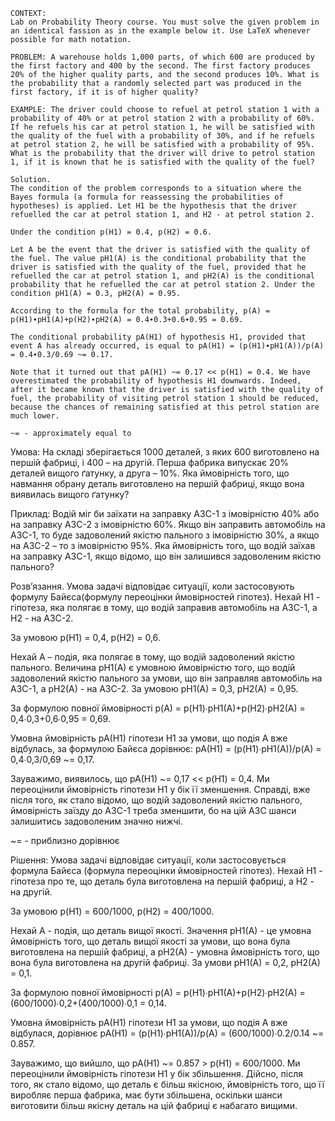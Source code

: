 ```
CONTEXT:
Lab on Probability Theory course. You must solve the given problem in an identical fassion as in the example below it. Use LaTeX whenever possible for math notation.

PROBLEM: A warehouse holds 1,000 parts, of which 600 are produced by the first factory and 400 by the second. The first factory produces 20% of the higher quality parts, and the second produces 10%. What is the probability that a randomly selected part was produced in the first factory, if it is of higher quality?

EXAMPLE: The driver could choose to refuel at petrol station 1 with a probability of 40% or at petrol station 2 with a probability of 60%. If he refuels his car at petrol station 1, he will be satisfied with the quality of the fuel with a probability of 30%, and if he refuels at petrol station 2, he will be satisfied with a probability of 95%. What is the probability that the driver will drive to petrol station 1, if it is known that he is satisfied with the quality of the fuel?

Solution.
The condition of the problem corresponds to a situation where the Bayes formula (a formula for reassessing the probabilities of hypotheses) is applied. Let H1 be the hypothesis that the driver refuelled the car at petrol station 1, and H2 - at petrol station 2.

Under the condition p(H1) = 0.4, p(H2) = 0.6.

Let A be the event that the driver is satisfied with the quality of the fuel. The value pH1(A) is the conditional probability that the driver is satisfied with the quality of the fuel, provided that he refuelled the car at petrol station 1, and pH2(A) is the conditional probability that he refuelled the car at petrol station 2. Under the condition pH1(A) = 0.3, pH2(A) = 0.95.

According to the formula for the total probability, p(A) = p(H1)∙pH1(A)+p(H2)∙pH2(A) = 0.4∙0.3+0.6∙0.95 = 0.69.

The conditional probability pA(H1) of hypothesis H1, provided that event A has already occurred, is equal to pA(H1) = (p(H1)∙pH1(A))/p(A) = 0.4∙0.3/0.69 ~= 0.17.

Note that it turned out that pA(H1) ~= 0.17 << p(H1) = 0.4. We have overestimated the probability of hypothesis H1 downwards. Indeed, after it became known that the driver is satisfied with the quality of fuel, the probability of visiting petrol station 1 should be reduced, because the chances of remaining satisfied at this petrol station are much lower.

~= - approximately equal to
```

Умова:
На складі зберігається 1000 деталей, з яких 600 виготовлено на першій фабриці, і 400 – на другій. Перша фабрика випускає 20% деталей вищого ґатунку, а друга – 10%. Яка ймовірність того, що навмання обрану деталь виготовлено на першій фабриці, якщо вона виявилась вищого ґатунку?

Приклад:
Водій міг би заїхати на заправку АЗС-1 з імовірністю 40% або на заправку АЗС-2 з імовірністю 60%. Якщо він заправить автомобіль на АЗС-1, то буде задоволений якістю пального з імовірністю 30%, а якщо на АЗС-2 – то з імовірністю 95%. Яка ймовірність того, що водій заїхав на заправку АЗС-1, якщо відомо, що він залишився задоволеним якістю пального?

Розв’язання.
Умова задачі відповідає ситуації, коли застосовують формулу Байєса(формулу переоцінки ймовірностей гіпотез). Нехай H1 - гіпотеза, яка полягає в тому, що водій заправив автомобіль на АЗС-1, а H2 - на АЗС-2.

За умовою p(H1) = 0,4, p(H2) = 0,6.

Нехай A – подія, яка полягає в тому, що водій задоволений якістю пального. Величина pH1(A) є умовною ймовірністю того, що водій задоволений якістю пального за умови, що він заправляв автомобіль на АЗС-1, а pH2(A) - на АЗС-2. За умовою pH1(A) = 0,3, pH2(A) = 0,95.

За формулою повної ймовірності p(A) = p(H1)∙pH1(A)+p(H2)∙pH2(A) = 0,4∙0,3+0,6∙0,95 = 0,69.

Умовна ймовірність pA(H1) гіпотези H1 за умови, що подія A вже відбулась, за формулою Байєса дорівнює: pA(H1) = (p(H1)∙pH1(A))/p(A) = 0,4∙0,3/0,69 ~= 0,17.

Зауважимо, виявилось, що pA(H1) ~= 0,17 << p(H1) = 0,4. Ми переоцінили ймовірність гіпотези H1 у бік її зменшення. Справді, вже після того, як стало відомо, що водій задоволений якістю пального, ймовірність заїзду до АЗС-1 треба зменшити, бо на цій АЗС шанси залишитись задоволеним значно нижчі.

~= - приблизно дорівнює

Рішення:
Умова задачі відповідає ситуації, коли застосовується формула Байєса (формула переоцінки ймовірностей гіпотез). Нехай H1 - гіпотеза про те, що деталь була виготовлена на першій фабриці, а H2 - на другій.

За умовою p(H1) = 600/1000, p(H2) = 400/1000.

Нехай A - подія, що деталь вищої якості. Значення pH1(A) - це умовна ймовірність того, що деталь вищої якості за умови, що вона була виготовлена на першій фабриці, а pH2(A) - умовна ймовірність того, що вона була виготовлена на другій фабриці. За умови pH1(A) = 0,2, pH2(A) = 0,1.

За формулою повної ймовірності p(A) = p(H1)∙pH1(A)+p(H2)∙pH2(A) = (600/1000)∙0,2+(400/1000)∙0,1 = 0,14.

Умовна ймовірність pA(H1) гіпотези H1 за умови, що подія A вже відбулася, дорівнює pA(H1) = (p(H1)∙pH1(A))/p(A) = (600/1000)∙0.2/0.14 ~= 0.857.

Зауважимо, що вийшло, що pA(H1) ~= 0.857 > p(H1) = 600/1000. Ми переоцінили ймовірність гіпотези H1 у бік збільшення. Дійсно, після того, як стало відомо, що деталь є більш якісною, ймовірність того, що її виробляє перша фабрика, має бути збільшена, оскільки шанси виготовити більш якісну деталь на цій фабриці є набагато вищими.

